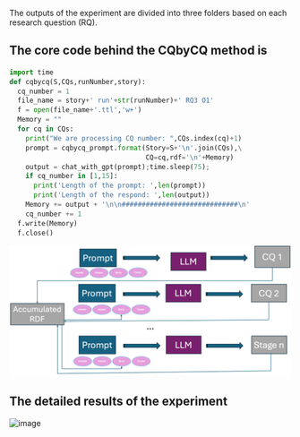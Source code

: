 The outputs of the experiment are divided into three folders based on each research question (RQ).

## The core code behind the CQbyCQ method is 

```Python
import time
def cqbycq(S,CQs,runNumber,story):
  cq_number = 1
  file_name = story+' run'+str(runNumber)+' RQ3 O1'
  f = open(file_name+'.ttl','w+')
  Memory = ""
  for cq in CQs:
    print("We are processing CQ number: ",CQs.index(cq)+1)
    prompt = cqbycq_prompt.format(Story=S+'\n'.join(CQs),\
                                  CQ=cq,rdf='\n'+Memory)
    output = chat_with_gpt(prompt);time.sleep(75);
    if cq_number in [1,15]:
      print('Length of the prompt: ',len(prompt))
      print('Length of the respond: ',len(output))
    Memory += output + '\n\n#############################\n'
    cq_number += 1
  f.write(Memory)
  f.close()
```
![image](https://github.com/LiUSemWeb/LLMs4OntologyDev-ESWC2024/raw/main/Prompts/Images/cq.jpg)
## The detailed results of the experiment 
![image](https://github.com/user-attachments/assets/a1a24dbf-1a78-4771-b7ee-e41f6b996fe2)

